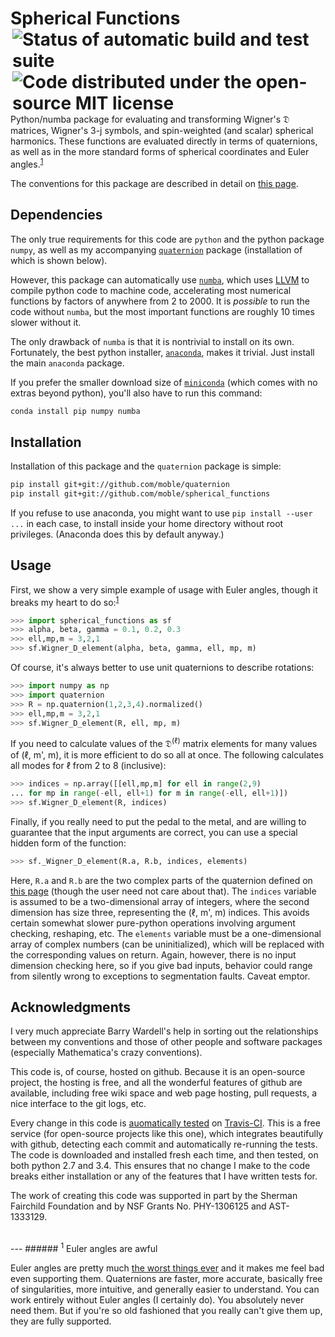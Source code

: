# Spherical Functions <a href="https://travis-ci.org/moble/spherical_functions"><img align="right" hspace="3" alt="Status of automatic build and test suite" src="https://travis-ci.org/moble/spherical_functions.svg?branch=master"></a> <a href="https://github.com/moble/spherical_functions/blob/master/LICENSE"><img align="right" hspace="3" alt="Code distributed under the open-source MIT license" src="http://moble.github.io/spherical_functions/images/MITLicenseBadge.svg"></a>

Python/numba package for evaluating and transforming Wigner's 𝔇
matrices, Wigner's 3-j symbols, and spin-weighted (and scalar)
spherical harmonics.  These functions are evaluated directly in terms
of quaternions, as well as in the more standard forms of spherical
coordinates and Euler angles.<sup>[1](#1-euler-angles-are-awful)</sup>

The conventions for this package are described in detail on
[this page](http://moble.github.io/spherical_functions/).

## Dependencies

The only true requirements for this code are `python` and the python
package `numpy`, as well as my accompanying
[`quaternion`](https://github.com/moble/quaternion) package
(installation of which is shown below).

However, this package can automatically use
[`numba`](http://numba.pydata.org/), which uses
[LLVM](http://llvm.org/) to compile python code to machine code,
accelerating most numerical functions by factors of anywhere from 2
to 2000.  It is *possible* to run the code without `numba`, but the
most important functions are roughly 10 times slower without it.

The only drawback of `numba` is that it is nontrivial to install on
its own.  Fortunately, the best python installer,
[`anaconda`](http://continuum.io/downloads), makes it trivial.  Just
install the main `anaconda` package.

If you prefer the smaller download size of
[`miniconda`](http://conda.pydata.org/miniconda.html) (which comes
with no extras beyond python), you'll also have to run this command:

```sh
conda install pip numpy numba
```


## Installation

Installation of this package and the `quaternion` package is simple:

```sh
pip install git+git://github.com/moble/quaternion
pip install git+git://github.com/moble/spherical_functions
```

If you refuse to use anaconda, you might want to use `pip install
--user ...` in each case, to install inside your home directory
without root privileges.  (Anaconda does this by default anyway.)


## Usage

First, we show a very simple example of usage with Euler angles,
though it breaks my heart to do
so:<sup>[1](#euler-angles-are-awful)</sup>

```python
>>> import spherical_functions as sf
>>> alpha, beta, gamma = 0.1, 0.2, 0.3
>>> ell,mp,m = 3,2,1
>>> sf.Wigner_D_element(alpha, beta, gamma, ell, mp, m)

```

Of course, it's always better to use unit quaternions to describe
rotations:

```python
>>> import numpy as np
>>> import quaternion
>>> R = np.quaternion(1,2,3,4).normalized()
>>> ell,mp,m = 3,2,1
>>> sf.Wigner_D_element(R, ell, mp, m)

```

If you need to calculate values of the 𝔇<sup>(ℓ)</sup> matrix elements
for many values of (ℓ, m', m), it is more efficient to do so all at
once.  The following calculates all modes for ℓ from 2 to 8
(inclusive):

```python
>>> indices = np.array([[ell,mp,m] for ell in range(2,9)
... for mp in range(-ell, ell+1) for m in range(-ell, ell+1)])
>>> sf.Wigner_D_element(R, indices)

```

Finally, if you really need to put the pedal to the metal, and are
willing to guarantee that the input arguments are correct, you can use
a special hidden form of the function:

```python
>>> sf._Wigner_D_element(R.a, R.b, indices, elements)

```

Here, `R.a` and `R.b` are the two complex parts of the quaternion
defined on [this page](http://moble.github.io/spherical_functions/)
(though the user need not care about that).  The `indices` variable is
assumed to be a two-dimensional array of integers, where the second
dimension has size three, representing the (ℓ, m', m) indices.  This
avoids certain somewhat slower pure-python operations involving
argument checking, reshaping, etc.  The `elements` variable must be a
one-dimensional array of complex numbers (can be uninitialized), which
will be replaced with the corresponding values on return.  Again,
however, there is no input dimension checking here, so if you give bad
inputs, behavior could range from silently wrong to exceptions to
segmentation faults.  Caveat emptor.


## Acknowledgments

I very much appreciate Barry Wardell's help in sorting out the
relationships between my conventions and those of other people and
software packages (especially Mathematica's crazy conventions).

This code is, of course, hosted on github.  Because it is an
open-source project, the hosting is free, and all the wonderful
features of github are available, including free wiki space and web
page hosting, pull requests, a nice interface to the git logs, etc.

Every change in this code is
[auomatically tested](https://travis-ci.org/moble/spherical_functions)
on [Travis-CI](https://travis-ci.org/).  This is a free service (for
open-source projects like this one), which integrates beautifully with
github, detecting each commit and automatically re-running the tests.
The code is downloaded and installed fresh each time, and then tested,
on both python 2.7 and 3.4.  This ensures that no change I make to the
code breaks either installation or any of the features that I have
written tests for.

The work of creating this code was supported in part by the Sherman
Fairchild Foundation and by NSF Grants No. PHY-1306125 and
AST-1333129.


<br/>
---
###### <sup>1</sup> Euler angles are awful

Euler angles are pretty much
[the worst things ever](http://moble.github.io/spherical_functions/#1-euler-angles)
and it makes me feel bad even supporting them.  Quaternions are
faster, more accurate, basically free of singularities, more
intuitive, and generally easier to understand.  You can work entirely
without Euler angles (I certainly do).  You absolutely never need
them.  But if you're so old fashioned that you really can't give them
up, they are fully supported.
